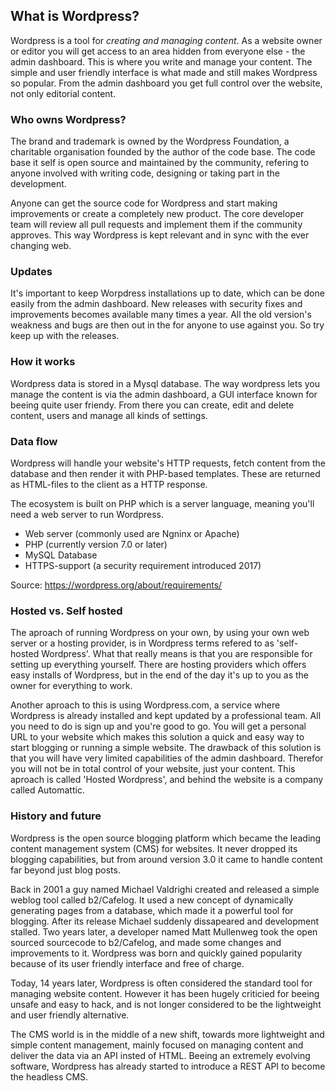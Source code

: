 ## What is Wordpress?

Wordpress is a tool for *creating and managing content*. As a website owner or editor you will get access to an area hidden from everyone else - the admin dashboard. This is where you write and manage your content. The simple and user friendly interface is what made and still makes Wordpress so popular. From the admin dashboard you get full control over the website, not only editorial content.

### Who owns Wordpress?
The brand and trademark is owned by the Wordpress Foundation, a charitable organisation founded by the author of the code base. The code base it self is open source and maintained by the community, refering to anyone involved with writing code, designing or taking part in the development. 

Anyone can get the source code for Wordpress and start making improvements or create a completely new product. The core developer team will review all pull requests and implement them if the community approves. This way Wordpress is kept relevant and in sync with the ever changing web. 

### Updates
It's important to keep Worpdress installations up to date, which can be done easily from the admin dashboard. New releases with security fixes and improvements becomes available many times a year. All the old version's weakness and bugs are then out in the for anyone to use against you. So try keep up with the releases.

### How it works
Wordpress data is stored in a Mysql database. The way wordpress lets you manage the content is via the admin dashboard, a GUI interface known for beeing quite user friendy. From there you can create, edit and delete content, users and manage all kinds of settings.

### Data flow
Wordpress will handle your website's HTTP requests, fetch content from the database and then render it with PHP-based templates. These are returned as HTML-files to the client as a HTTP response.

The ecosystem is built on PHP which is a server language, meaning you'll need a web server to run Wordpress. 

 - Web server (commonly used are Ngninx or Apache)
 - PHP (currently version 7.0 or later)
 - MySQL Database
 - HTTPS-support (a security requirement introduced 2017)

Source: https://wordpress.org/about/requirements/

### Hosted vs. Self hosted
The aproach of running Wordpress on your own, by using your own web server or a hosting provider, is in Wordpress terms refered to as 'self-hosted Wordpress'. What that really means is that you are responsible for setting up everything yourself. There are hosting providers which offers easy installs of Wordpress, but in the end of the day it's up to you as the owner for everything to work.

Another aproach to this is using Wordpress.com, a service where Wordpress is already installed and kept updated by a professional team. All you need to do is sign up and you're good to go. You will get a personal URL to your website which makes this solution a quick and easy way to start blogging or running a simple website. The drawback of this solution is that you will have very limited capabilities of the admin dashboard. Therefor you will not be in total control of your website, just your content. This aproach is called 'Hosted Wordpress', and behind the website is a company called Automattic.

### History and future
Wordpress is the open source blogging platform which became the leading content management system (CMS) for websites. It never dropped its blogging capabilities, but from around version 3.0 it came to handle content far beyond just blog posts.

Back in 2001 a guy named Michael Valdrighi created and released a simple weblog tool called b2/Cafelog. It used a new concept of dynamically generating pages from a database, which made it a powerful tool for blogging. After its release Michael suddenly dissapeared and development stalled. Two years later, a developer named Matt Mullenweg took the open sourced sourcecode to b2/Cafelog, and made some changes and improvements to it. Wordpress was born and quickly gained popularity because of its user friendly interface and free of charge.

Today, 14 years later, Wordpress is often considered the standard tool for managing website content. However it has been hugely criticied for beeing unsafe and easy to hack, and is not longer considered to be the lightweight and user friendly alternative.

The CMS world is in the middle of a new shift, towards more lightweight and simple content management, mainly focused on managing content and deliver the data via an API insted of HTML. Beeing an extremely evolving software, Wordpress has already started to introduce a REST API to become the headless CMS.
